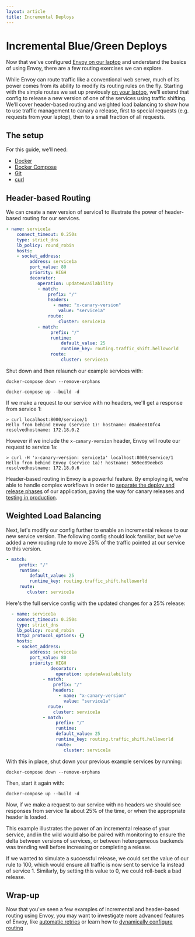 ```yaml
---
layout: article
title: Incremental Deploys
---
```


[//]: # ( Copyright 2018 Turbine Labs, Inc.                                   )
[//]: # ( we may not use this file except in compliance with the License.    )
[//]: # ( we may obtain a copy of the License at                             )
[//]: # (                                                                     )
[//]: # (     http://www.apache.org/licenses/LICENSE-2.0                      )
[//]: # (                                                                     )
[//]: # ( Unless required by applicable law or agreed to in writing, software )
[//]: # ( distributed under the License is distributed on an "AS IS" BASIS,   )
[//]: # ( WITHOUT WARRANTIES OR CONDITIONS OF ANY KIND, either express or     )
[//]: # ( implied. See the License for the specific language governing        )
[//]: # ( permissions and limitations under the License.                      )

[//]: # (Incremental Deploys)

# Incremental Blue/Green Deploys

Now that we've configured
[Envoy on our laptop](on-our-laptop.html)
and understand the basics of using Envoy, there are a few routing exercises we
can explore.

While Envoy can route traffic like a conventional web server, much of its power
comes from its ability to modify its routing rules on the fly. Starting with
the simple routes we set up previously
[on your laptop](on-your-laptop.html),
we’ll
extend that config to release a new version of one of the services using
traffic shifting. We’ll cover header-based routing and weighted load balancing
to show how to use traffic management to canary a release, first to special
requests (e.g. requests from your laptop), then to a small fraction of all
requests.

## The setup

For this guide, we’ll need:

- [Docker](https://docs.docker.com/install/)
- [Docker Compose](https://docs.docker.com/compose/install/)
- [Git](https://help.github.com/articles/set-up-git/)
- [curl](https://curl.haxx.se/)

## Header-based Routing

We can create a new version of service1 to illustrate the power of
header-based routing for our services.

```yaml
- name: service1a
    connect_timeout: 0.250s
    type: strict_dns
    lb_policy: round_robin
    hosts:
    - socket_address:
         address: service1a
         port_value: 80
         priority: HIGH
         decorator:
            operation: updateAvailability
            - match:
                prefix: "/"
                headers:
                  - name: "x-canary-version"
                    value: "service1a"
                route:
                    cluster: service1a
            - match:
                 prefix: "/"
                 runtime:
                     default_value: 25
                     runtime_key: routing.traffic_shift.helloworld
                 route:
                     cluster: service1a
```

Shut down and then relaunch our example services with:

`docker-compose down --remove-orphans`

`docker-compose up --build -d`

If we make a request to our service with no headers, we'll get a response
from service 1:

```console
> curl localhost:8000/service/1
Hello from behind Envoy (service 1)! hostname: d0adee810fc4 resolvedhostname: 172.18.0.2
```

However if we include the `x-canary-version` header, Envoy will route our
request to service 1a:

```console
> curl -H 'x-canary-version: service1a' localhost:8000/service/1
Hello from behind Envoy (service 1a)! hostname: 569ee89eebc8 resolvedhostname: 172.18.0.6
```

Header-based routing in Envoy is a powerful feature. By employing it, we're able to handle complex workflows in order to
[separate the deploy and release phases](https://blog.turbinelabs.io/deploy-not-equal-release-part-one-4724bc1e726b)
of our application, paving the way for canary releases and
[testing in production](https://opensource.com/article/17/8/testing-production).

## Weighted Load Balancing

Next, let's modify our config further to enable an incremental release to our new service version. The following config should look familiar, but we've added a new routing rule to move 25% of the traffic pointed at our service to this version.

```yaml
- match:
     prefix: "/"
     runtime:
         default_value: 25
         runtime_key: routing.traffic_shift.helloworld
     route:
        cluster: service1a
```

Here's the full service config with the updated changes for a 25% release:

```yaml
  - name: service1a
    connect_timeout: 0.250s
    type: strict_dns
    lb_policy: round_robin
    http2_protocol_options: {}
    hosts:
    - socket_address:
         address: service1a
         port_value: 80
         priority: HIGH
                 decorator:
                   operation: updateAvailability
              - match:
                  prefix: "/"
                  headers:
                    - name: "x-canary-version"
                      value: "service1a"
                route:
                  cluster: service1a
              - match:
                   prefix: "/"
                   runtime:
                   default_value: 25
                   runtime_key: routing.traffic_shift.helloworld
                   route:
                      cluster: service1a
```

With this in place, shut down your previous example services by running:

`docker-compose down --remove-orphans`

Then, start it again with:

`docker-compose up --build -d`

Now, if we make a request to our service with no headers we should see
responses from service 1a about 25% of the time, or when the appropriate header
is loaded.

This example illustrates the power of an incremental release of your service,
and in the wild would also be paired with monitoring to ensure the delta
between versions of services, or between heterogeneous backends was trending
well before increasing or completing a release.

If we wanted to simulate a successful release, we could set the value of our rule to 100, which would ensure all traffic is now sent to service 1a instead of service 1. Similarly, by setting this value to 0, we could roll-back a bad release.

## Wrap-up

Now that you've seen a few examples of incremental and header-based routing
using Envoy, you may want to investigate more advanced features of Envoy, like
[automatic retries](automatic-retries.html)
or learn how to
[dynamically configure routing](https://www.learnenvoy.io/articles/routing-configuration.html)
